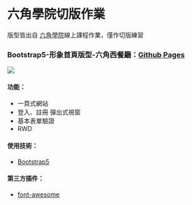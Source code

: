 # 六角學院切版作業
版型皆出自 [六角學院](https://www.hexschool.com/)線上課程作業，僅作切版練習
### Bootstrap5-形象首頁版型-六角西餐廳：[Github Pages](https://joyun25.github.io/restaurant-langing-page-using-bootstrap5/)
![](https://i.imgur.com/Tc2w6ff.jpg)
#### 功能：
- 一頁式網站
- 登入、註冊 彈出式視窗
- 基本表單驗證
- RWD
#### 使用技術：
- [Bootstrap5](https://getbootstrap.com/docs/5.0/getting-started/introduction/)
#### 第三方插件：
- [font-awesome](https://fontawesome.com/)
